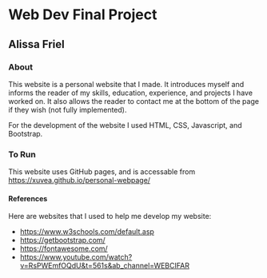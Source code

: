 # Web Dev Final Project

## Alissa Friel

### About
This website is a personal website that I made. It introduces myself and informs the reader of my skills, education, experience, and projects I have worked on. It also allows the reader to contact me at the bottom of the page if they wish (not fully implemented).

For the development of the website I used HTML, CSS, Javascript, and Bootstrap.

### To Run
This website uses GitHub pages, and is accessable from https://xuvea.github.io/personal-webpage/

#### References
Here are websites that I used to help me develop my website:

- https://www.w3schools.com/default.asp
- https://getbootstrap.com/
- https://fontawesome.com/
- https://www.youtube.com/watch?v=RsPWEmfOQdU&t=561s&ab_channel=WEBCIFAR